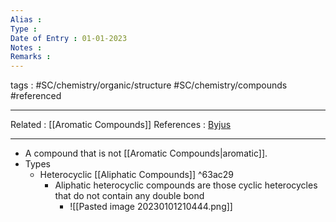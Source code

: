 ```yaml
---
Alias : 
Type : 
Date of Entry : 01-01-2023
Notes : 
Remarks :  
---
```

 tags :  #SC/chemistry/organic/structure #SC/chemistry/compounds #referenced 
 
---
Related :  [[Aromatic Compounds]]
References : [Byjus](https://byjus.com/chemistry/heterocyclic-compound/#:~:text=Based%20on%20the%20electronic%20arrangement,Aromatic%20Heterocyclic%20Compounds)

---
- A compound that is not [[Aromatic Compounds|aromatic]].
- Types
	- Heterocyclic [[Aliphatic Compounds]] ^63ac29
		- Aliphatic heterocyclic compounds are those cyclic heterocycles that do not contain any double bond
			- ![[Pasted image 20230101210444.png]]